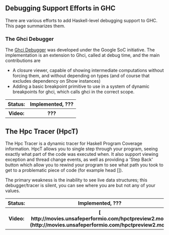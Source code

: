 ## Debugging Support Efforts in GHC


There are various efforts to add Haskell-level debugging support to GHC. This page
summarizes them.

### The Ghci Debugger


The [Ghci Debugger](ghci-debugger) was developed under the Google SoC initiative. The implementation is an extension to Ghci, called at debug time, and the main contributions are

- A closure viewer, capable of showing intermediate computations without forcing them, and without depending on types (and of course that excludes dependency on Show instances)
- Adding a basic breakpoint primitive to use in a system of dynamic breakpoints for ghci, which calls ghci in the correct scope.

<table><tr><th> Status: </th>
<th> Implemented, ??? 
</th></tr>
<tr><th> Video: </th>
<th> ??? 
</th></tr></table>

## The Hpc Tracer (HpcT)


The Hpc Tracer is a dynamic tracer for Haskell Program Coverage information. HpcT allows you to single step
through your program, seeing exactly what part of the code was executed when. It also support viewing exception and thread change events, as well as providing a 'Step Back' button which allow you to rewind your program to see what path you took to get to a problematic piece of code (for example head \[\]).


The primary weakness is the inability to see live data structures; this debugger/tracer is silent, you can see where you are but not any of your values.

<table><tr><th> Status: </th>
<th> Implemented, ??? 
</th></tr>
<tr><th> Video: </th>
<th>[ http://movies.unsafeperformio.com/hpctpreview2.mov](http://movies.unsafeperformio.com/hpctpreview2.mov)</th></tr></table>